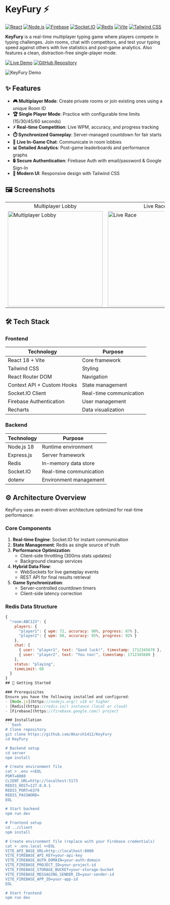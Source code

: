 # KeyFury ⚡

[![React](https://img.shields.io/badge/React-18.2.0-61DAFB?style=for-the-badge&logo=react)](https://react.dev/)
[![Node.js](https://img.shields.io/badge/Node.js-18.x-339933?style=for-the-badge&logo=nodedotjs)](https://nodejs.org/)
[![Firebase](https://img.shields.io/badge/Firebase-FFA611?style=for-the-badge&logo=firebase)](https://firebase.google.com/)
[![Socket.IO](https://img.shields.io/badge/Socket.IO-4.7.2-010101?style=for-the-badge&logo=socketdotio)](https://socket.io/)
[![Redis](https://img.shields.io/badge/Redis-7.0-DC382D?style=for-the-badge&logo=redis)](https://redis.io/)
[![Vite](https://img.shields.io/badge/Vite-5.x-646CFF?style=for-the-badge&logo=vite)](https://vitejs.dev/)
[![Tailwind CSS](https://img.shields.io/badge/Tailwind_CSS-3.x-06B6D4?style=for-the-badge&logo=tailwindcss)](https://tailwindcss.com/)

**KeyFury** is a real-time multiplayer typing game where players compete in typing challenges. Join rooms, chat with competitors, and test your typing speed against others with live statistics and post-game analytics. Also features a clean, distraction-free single-player mode.

[![Live Demo](https://img.shields.io/badge/Live_Demo-Visit_Here-brightgreen?style=for-the-badge)](https://key-fury.vercel.app/)
[![GitHub Repository](https://img.shields.io/badge/GitHub-View_Source-blue?style=for-the-badge&logo=github)](https://github.com/Akarsh1412/KeyFury)

![KeyFury Demo](https://raw.githubusercontent.com/Akarsh1412/KeyFury/main/client/public/keyfury.gif)

## ✨ Features

- **🎮 Multiplayer Mode**: Create private rooms or join existing ones using a unique Room ID
- **🏆 Single Player Mode**: Practice with configurable time limits (15/30/45/60 seconds)
- **⚡ Real-time Competition**: Live WPM, accuracy, and progress tracking
- **⏱️ Synchronized Gameplay**: Server-managed countdown for fair starts
- **💬 Live In-Game Chat**: Communicate in room lobbies
- **📊 Detailed Analytics**: Post-game leaderboards and performance graphs
- **🔒 Secure Authentication**: Firebase Auth with email/password & Google Sign-In
- **🎨 Modern UI**: Responsive design with Tailwind CSS

## 🖼️ Screenshots

<table>
  <tr>
    <td align="center">Multiplayer Lobby</td>
    <td align="center">Live Race</td>
    <td align="center">Results & Analytics</td>
  </tr>
  <tr>
    <td><img src="https://raw.githubusercontent.com/Akarsh1412/KeyFury/main/client/public/lobby.png" width="300" alt="Multiplayer Lobby"></td>
    <td><img src="https://raw.githubusercontent.com/Akarsh1412/KeyFury/main/client/public/race.png" width="300" alt="Live Race"></td>
    <td><img src="https://raw.githubusercontent.com/Akarsh1412/KeyFury/main/client/public/results.png" width="300" alt="Results Page"></td>
  </tr>
</table>

## 🛠️ Tech Stack

### Frontend
| Technology | Purpose |
|------------|---------|
| React 18 + Vite | Core framework |
| Tailwind CSS | Styling |
| React Router DOM | Navigation |
| Context API + Custom Hooks | State management |
| Socket.IO Client | Real-time communication |
| Firebase Authentication | User management |
| Recharts | Data visualization |

### Backend
| Technology | Purpose |
|------------|---------|
| Node.js 18 | Runtime environment |
| Express.js | Server framework |
| Redis | In-memory data store |
| Socket.IO | Real-time communication |
| dotenv | Environment management |

## ⚙️ Architecture Overview

KeyFury uses an event-driven architecture optimized for real-time performance:

### Core Components
1. **Real-time Engine**: Socket.IO for instant communication
2. **State Management**: Redis as single source of truth
3. **Performance Optimization**:
   - Client-side throttling (300ms stats updates)
   - Background cleanup services
4. **Hybrid Data Flow**:
   - WebSockets for live gameplay events
   - REST API for final results retrieval
5. **Game Synchronization**:
   - Server-controlled countdown timers
   - Client-side latency correction

### Redis Data Structure
```javascript
{
  "room:ABC123": {
    players: {
      "player1": { wpm: 72, accuracy: 98%, progress: 87% },
      "player2": { wpm: 68, accuracy: 95%, progress: 92% }
    },
    chat: [
      { user: "player1", text: "Good luck!", timestamp: 1712345678 },
      { user: "player2", text: "You too!", timestamp: 1712345680 }
    ],
    status: "playing",
    timeLimit: 60
  }
}
## 🚀 Getting Started

### Prerequisites
Ensure you have the following installed and configured:
- [Node.js](https://nodejs.org/) v18 or higher
- [Redis](https://redis.io/) instance (local or cloud)
- [Firebase](https://firebase.google.com/) project

### Installation
```bash
# Clone repository
git clone https://github.com/Akarsh1412/KeyFury
cd KeyFury

# Backend setup
cd server
npm install

# Create environment file
cat > .env <<EOL
PORT=8080
CLIENT_URL=http://localhost:5173
REDIS_HOST=127.0.0.1
REDIS_PORT=6379
REDIS_PASSWORD=
EOL

# Start backend
npm run dev

# Frontend setup
cd ../client
npm install

# Create environment file (replace with your Firebase credentials)
cat > .env.local <<EOL
VITE_API_BASE_URL=http://localhost:8080
VITE_FIREBASE_API_KEY=your-api-key
VITE_FIREBASE_AUTH_DOMAIN=your-auth-domain
VITE_FIREBASE_PROJECT_ID=your-project-id
VITE_FIREBASE_STORAGE_BUCKET=your-storage-bucket
VITE_FIREBASE_MESSAGING_SENDER_ID=your-sender-id
VITE_FIREBASE_APP_ID=your-app-id
EOL

# Start frontend
npm run dev
